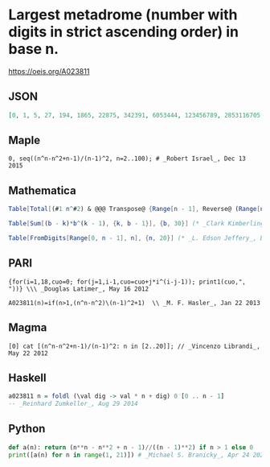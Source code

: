 # Largest metadrome \(number with digits in strict ascending order\) in base n\.
https://oeis.org/A023811
## JSON
```JSON
[0, 1, 5, 27, 194, 1865, 22875, 342391, 6053444, 123456789, 2853116705, 73686780563, 2103299351334, 65751519677857, 2234152501943159, 81985529216486895, 3231407272993502984, 136146740744970718253, 6106233505124424657789, 290464265927977839335179]
```
## Maple
```Maple
0, seq((n^n-n^2+n-1)/(n-1)^2, n=2..100); # _Robert Israel_, Dec 13 2015
```
## Mathematica
```Mathematica
Table[Total[(#1 n^#2) & @@@ Transpose@ {Range[n - 1], Reverse@ (Range[n - 1] - 1)}], {n, 20}] (* _Michael De Vlieger_, Jul 24 2015 *)
```
```Mathematica
Table[Sum[(b - k)*b^(k - 1), {k, b - 1}], {b, 30}] (* _Clark Kimberling_, Aug 22 2015 *)
```
```Mathematica
Table[FromDigits[Range[0, n - 1], n], {n, 20}] (* _L. Edson Jeffery_, Dec 13 2015 *)
```
## PARI
```PARI
{for(i=1,18,cuo=0; for(j=1,i-1,cuo=cuo+j*i^(i-j-1)); print1(cuo,", "))} \\\ _Douglas Latimer_, May 16 2012
```
```PARI
A023811(n)=if(n>1,(n^n-n^2)\(n-1)^2+1)  \\ _M. F. Hasler_, Jan 22 2013
```
## Magma
```Magma
[0] cat [(n^n-n^2+n-1)/(n-1)^2: n in [2..20]]; // _Vincenzo Librandi_, May 22 2012
```
## Haskell
```Haskell
a023811 n = foldl (\val dig -> val * n + dig) 0 [0 .. n - 1]
-- _Reinhard Zumkeller_, Aug 29 2014
```
## Python
```Python
def a(n): return (n**n - n**2 + n - 1)//((n - 1)**2) if n > 1 else 0
print([a(n) for n in range(1, 21)]) # _Michael S. Branicky_, Apr 24 2023
```
